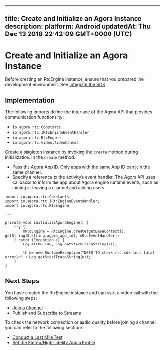 
---
title: Create and Initialize an Agora Instance
description: 
platform: Android
updatedAt: Thu Dec 13 2018 22:42:09 GMT+0000 (UTC)
---
# Create and Initialize an Agora Instance
Before creating an RtcEngine instance, ensure that you prepared the development environment. See [Integrate the SDK](../../en/Video/android_video.md).

## Implementation
The following imports define the interface of the Agora API that provides  communication functionality:

-   `io.agora.rtc.Constants`
-   `io.agora.rtc.IRtcEngineEventHandler`
-   `io.agora.rtc.RtcEngine`
-   `io.agora.rtc.video.VideoCanvas`

Create a singleton instance by invoking the `create` method during initialization. In the `create` method:

-  Pass the Agora App ID. Only apps with the same App ID can join the same channel.
-  Specify a reference to the activity’s event handler. The Agora API uses callbacks to inform the app about Agora engine runtime events, such as joining or leaving a channel and adding users.

```
import io.agora.rtc.Constants;
import io.agora.rtc.IRtcEngineEventHandler;
import io.agora.rtc.RtcEngine;

...

private void initializeAgoraEngine() {
    try {
        mRtcEngine = RtcEngine.create(getBaseContext(), getString(R.string.agora_app_id), mRtcEventHandler);
    } catch (Exception e) {
        Log.e(LOG_TAG, Log.getStackTraceString(e));

        throw new RuntimeException("NEED TO check rtc sdk init fatal error\n" + Log.getStackTraceString(e));
    }
}
```

## Next Steps
You have created the RtcEngine instance and can start a video call with the following steps:
* [Join a Channel](../../en/Video/join_video_android.md)
* [Publish and Subscribe to Streams](../../en/Video/publish_android.md)

To check the network connection or audio quality before joining a channel, you can refer to the following sections:
* [Conduct a Last Mile Test](../../en/Video/lastmile_android.md)
* [Set the Stereo/High-fidelity Audio Profile](../../en/Video/audio_profile_android.md)
